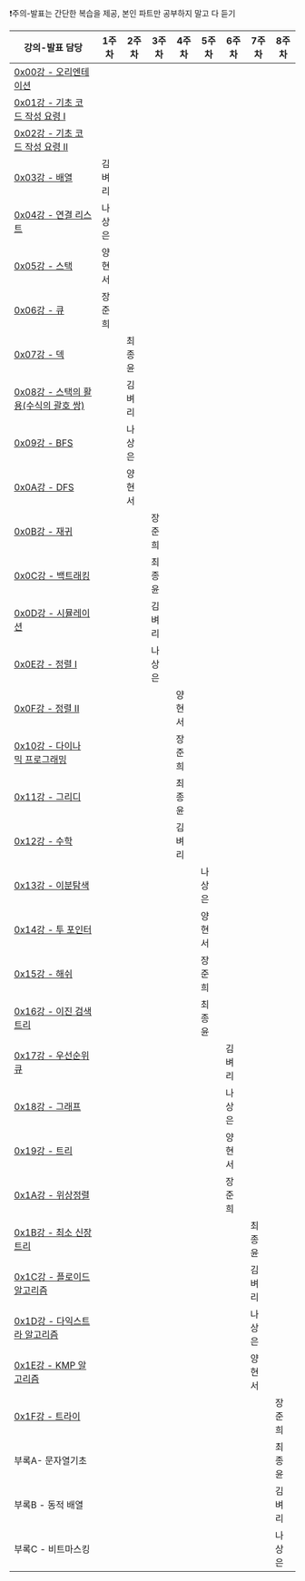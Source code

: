 ❗️주의-발표는 간단한 복습을 제공, 본인 파트만 공부하지 말고 다 듣기

| 강의-발표 담당                                                  | 1주차 | 2주차 | 3주차 | 4주차 | 5주차 | 6주차 | 7주차 | 8주차 |
| --------------------------------------------------------- | --- | --- | --- | --- | --- | --- | --- | --- |
| [0x00강 - 오리엔테이션](https://blog.encrypted.gg/921)           |     |     |     |     |     |     |     |     |
| [0x01강 - 기초 코드 작성 요령 I](https://blog.encrypted.gg/922)    |     |     |     |     |     |     |     |     |
| [0x02강 - 기초 코드 작성 요령 II](https://blog.encrypted.gg/923)   |     |     |     |     |     |     |     |     |
| [0x03강 - 배열](https://blog.encrypted.gg/927)               | 김벼리 |     |     |     |     |     |     |     |
| [0x04강 - 연결 리스트](https://blog.encrypted.gg/932)           | 나상은 |     |     |     |     |     |     |     |
| [0x05강 - 스택](https://blog.encrypted.gg/933)               | 양현서 |     |     |     |     |     |     |     |
| [0x06강 - 큐](https://blog.encrypted.gg/934)                | 장준희 |     |     |     |     |     |     |     |
| [0x07강 - 덱](https://blog.encrypted.gg/935)                |     | 최종윤 |     |     |     |     |     |     |
| [0x08강 - 스택의 활용(수식의 괄호 쌍)](https://blog.encrypted.gg/936) |     | 김벼리 |     |     |     |     |     |     |
| [0x09강 - BFS](https://blog.encrypted.gg/941)              |     | 나상은 |     |     |     |     |     |     |
| [0x0A강 - DFS](https://blog.encrypted.gg/942)              |     | 양현서 |     |     |     |     |     |     |
| [0x0B강 - 재귀](https://blog.encrypted.gg/943)               |     |     | 장준희 |     |     |     |     |     |
| [0x0C강 - 백트래킹](https://blog.encrypted.gg/945)             |     |     | 최종윤 |     |     |     |     |     |
| [0x0D강 - 시뮬레이션](https://blog.encrypted.gg/948)            |     |     | 김벼리 |     |     |     |     |     |
| [0x0E강 - 정렬 I](https://blog.encrypted.gg/955)             |     |     | 나상은 |     |     |     |     |     |
| [0x0F강 - 정렬 II](https://blog.encrypted.gg/966)            |     |     |     | 양현서 |     |     |     |     |
| [0x10강 - 다이나믹 프로그래밍](http://blog.encrypted.gg/974)        |     |     |     | 장준희 |     |     |     |     |
| [0x11강 - 그리디](https://blog.encrypted.gg/975)              |     |     |     | 최종윤 |     |     |     |     |
| [0x12강 - 수학](https://blog.encrypted.gg/983)               |     |     |     | 김벼리 |     |     |     |     |
| [0x13강 - 이분탐색](https://blog.encrypted.gg/985)             |     |     |     |     | 나상은 |     |     |     |
| [0x14강 - 투 포인터](https://blog.encrypted.gg/1004)           |     |     |     |     | 양현서 |     |     |     |
| [0x15강 - 해쉬](https://blog.encrypted.gg/1009)              |     |     |     |     | 장준희 |     |     |     |
| [0x16강 - 이진 검색 트리](https://blog.encrypted.gg/1013)        |     |     |     |     | 최종윤 |     |     |     |
| [0x17강 - 우선순위 큐](https://blog.encrypted.gg/1015)          |     |     |     |     |     | 김벼리 |     |     |
| [0x18강 - 그래프](https://blog.encrypted.gg/1016)             |     |     |     |     |     | 나상은 |     |     |
| [0x19강 - 트리](https://blog.encrypted.gg/1019)              |     |     |     |     |     | 양현서 |     |     |
| [0x1A강 - 위상정렬](https://blog.encrypted.gg/1020)            |     |     |     |     |     | 장준희 |     |     |
| [0x1B강 - 최소 신장 트리](https://blog.encrypted.gg/1024)        |     |     |     |     |     |     | 최종윤 |     |
| [0x1C강 - 플로이드 알고리즘](https://blog.encrypted.gg/1035)       |     |     |     |     |     |     | 김벼리 |     |
| [0x1D강 - 다익스트라 알고리즘](https://blog.encrypted.gg/1037)      |     |     |     |     |     |     | 나상은 |     |
| [0x1E강 - KMP 알고리즘](https://blog.encrypted.gg/1040)        |     |     |     |     |     |     | 양현서 |     |
| [0x1F강 - 트라이](https://blog.encrypted.gg/1059)             |     |     |     |     |     |     |     | 장준희 |
| 부록A- 문자열기초                                                |     |     |     |     |     |     |     | 최종윤 |
| 부록B - 동적 배열                                               |     |     |     |     |     |     |     | 김벼리 |
| 부록C - 비트마스킹                                               |     |     |     |     |     |     |     | 나상은 |
